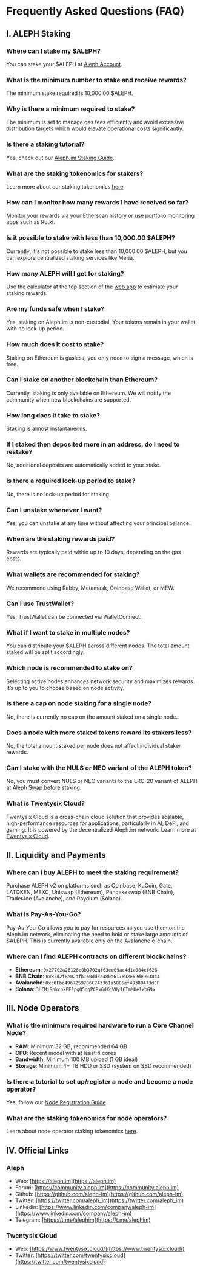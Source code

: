# Frequently Asked Questions (FAQ)

## I. ALEPH Staking

### Where can I stake my $ALEPH?
You can stake your $ALEPH at [Aleph Account](https://account.aleph.im/).

### What is the minimum number to stake and receive rewards?
The minimum stake required is 10,000.00 $ALEPH.

### Why is there a minimum required to stake?
The minimum is set to manage gas fees efficiently and avoid excessive distribution targets which would elevate operational costs significantly.

### Is there a staking tutorial?
Yes, check out our [Aleph.im Staking Guide](https://medium.com/aleph-im/aleph-im-staking-guide-9b82264968be).

### What are the staking tokenomics for stakers?
Learn more about our staking tokenomics [here](https://medium.com/aleph-im/aleph-im-staking-go-live-part-2-stakers-tokenomics-663164b5ec78).

### How can I monitor how many rewards I have received so far?
Monitor your rewards via your [Etherscan](https://etherscan.io) history or use portfolio monitoring apps such as Rotki.

### Is it possible to stake with less than 10,000.00 $ALEPH?
Currently, it's not possible to stake less than 10,000.00 $ALEPH, but you can explore centralized staking services like Meria.

### How many ALEPH will I get for staking?
Use the calculator at the top section of the [web app](https://account.aleph.im/) to estimate your staking rewards.

### Are my funds safe when I stake?
Yes, staking on Aleph.im is non-custodial. Your tokens remain in your wallet with no lock-up period.

### How much does it cost to stake?
Staking on Ethereum is gasless; you only need to sign a message, which is free.

### Can I stake on another blockchain than Ethereum?
Currently, staking is only available on Ethereum. We will notify the community when new blockchains are supported.

### How long does it take to stake?
Staking is almost instantaneous.

### If I staked then deposited more in an address, do I need to restake?
No, additional deposits are automatically added to your stake.

### Is there a required lock-up period to stake?
No, there is no lock-up period for staking.

### Can I unstake whenever I want?
Yes, you can unstake at any time without affecting your principal balance.

### When are the staking rewards paid?
Rewards are typically paid within up to 10 days, depending on the gas costs.

### What wallets are recommended for staking?
We recommend using Rabby, Metamask, Coinbase Wallet, or MEW.

### Can I use TrustWallet?
Yes, TrustWallet can be connected via WalletConnect.

### What if I want to stake in multiple nodes?
You can distribute your $ALEPH across different nodes. The total amount staked will be split accordingly.

### Which node is recommended to stake on?
Selecting active nodes enhances network security and maximizes rewards. It’s up to you to choose based on node activity.

### Is there a cap on node staking for a single node?
No, there is currently no cap on the amount staked on a single node.

### Does a node with more staked tokens reward its stakers less?
No, the total amount staked per node does not affect individual staker rewards.

### Can I stake with the NULS or NEO variant of the ALEPH token?
No, you must convert NULS or NEO variants to the ERC-20 variant of ALEPH at [Aleph Swap](https://swap.aleph.im) before staking.

### What is Twentysix Cloud?
Twentysix Cloud is a cross-chain cloud solution that provides scalable, high-performance resources for applications, particularly in AI, DeFi, and gaming. It is powered by the decentralized Aleph.im network. Learn more at [Twentysix Cloud](https://www.twentysix.cloud/).

## II. Liquidity and Payments

### Where can I buy ALEPH to meet the staking requirement?
Purchase ALEPH v2 on platforms such as Coinbase, KuCoin, Gate, LATOKEN, MEXC, Uniswap (Ethereum), Pancakeswap (BNB Chain), TraderJoe (Avalanche), and Raydium (Solana).

### What is Pay-As-You-Go?
Pay-As-You-Go allows you to pay for resources as you use them on the Aleph.im network, eliminating the need to hold or stake large amounts of $ALEPH. This is currently available only on the Avalanche c-chain.

### Where can I find ALEPH contracts on different blockchains?
- **Ethereum**: `0x27702a26126e0b3702af63ee09ac4d1a084ef628`
- **BNB Chain**: `0x82d2f8e02afb160dd5a480a617692e62de9038c4`
- **Avalanche**: `0xc0Fbc4967259786C743361a5885ef49380473dCF`
- **Solana**: `3UCMiSnkcnkPE1pgQ5ggPCBv6dXgVUy16TmMUe1WpG9x`

## III. Node Operators

### What is the minimum required hardware to run a Core Channel Node?
- **RAM**: Minimum 32 GB, recommended 64 GB
- **CPU**: Recent model with at least 4 cores
- **Bandwidth**: Minimum 100 MB upload (1 GB ideal)
- **Storage**: Minimum 4+ TB HDD or SSD (system on SSD recommended)

### Is there a tutorial to set up/register a node and become a node operator?
Yes, follow our [Node Registration Guide](https://medium.com/aleph-im/aleph-im-node-registration-guide-ea2badb84e75).

### What are the staking tokenomics for node operators?
Learn about node operator staking tokenomics [here](https://medium.com/aleph-im/aleph-im-staking-go-live-part-1-core-channel-nodes-and-node-operators-97bfcd43157d).

## IV. Official Links

### Aleph

- Web: [https://aleph.im](https://aleph.im)
- Forum: [https://community.aleph.im](https://community.aleph.im)
- Github: [https://github.com/aleph-im](https://github.com/aleph-im)
- Twitter: [https://twitter.com/aleph_im](https://twitter.com/aleph_im)
- Linkedin: [https://www.linkedin.com/company/aleph-im](https://www.linkedin.com/company/aleph-im)
- Telegram: [https://t.me/alephim](https://t.me/alephim)

### Twentysix Cloud

- Web: [https://www.twentysix.cloud/](https://www.twentysix.cloud/)
- Twitter: [https://twitter.com/twentysixcloud](https://twitter.com/twentysixcloud)
